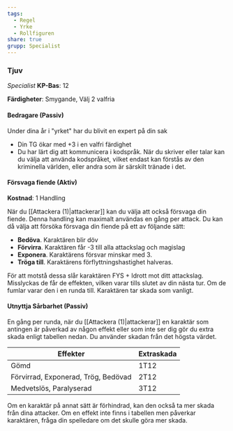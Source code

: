 ```yaml
---
tags:
  - Regel
  - Yrke
  - Rollfiguren
share: true
grupp: Specialist
---
```

### Tjuv
*Specialist*
**KP-Bas**: 12

**Färdigheter**: Smygande, Välj 2 valfria

#### Bedragare (Passiv)
Under dina år i "yrket" har du blivit en expert på din sak
- Din TG ökar med +3 i en valfri färdighet
- Du har lärt dig att kommunicera i kodspråk. När du skriver eller talar kan du välja att använda kodspråket, vilket endast kan förstås av den kriminella världen, eller andra som är särskilt tränade i det.

#### Försvaga fiende (Aktiv)
**Kostnad**: 1 Handling

När du [[Attackera (1)|attackerar]] kan du välja att också försvaga din fiende. Denna handling kan maximalt användas en gång per attack. Du kan då välja att försöka försvaga din fiende på ett av följande sätt:
- **Bedöva**. Karaktären blir döv
- **Förvirra**. Karaktären får -3 till alla attackslag och magislag
- **Exponera**. Karaktärens försvar minskar med 3.
- **Tröga till**. Karaktärens förflyttningshastighet halveras. 

För att motstå dessa slår karaktären FYS + Idrott mot ditt attackslag. Misslyckas de får de effekten, vilken varar tills slutet av din nästa tur. Om de fumlar varar den i en runda till. Karaktären tar skada som vanligt.

#### Utnyttja Sårbarhet (Passiv)
En gång per runda, när du [[Attackera (1)|attackerar]] en karaktär som antingen är påverkad av någon effekt eller som inte ser dig gör du extra skada enligt tabellen nedan. Du använder skadan från det högsta värdet.

| Effekter                            | Extraskada |
| ----------------------------------- | ---------- |
| Gömd                                | 1T12       |
| Förvirrad, Exponerad, Trög, Bedövad | 2T12       |
| Medvetslös, Paralyserad             | 3T12       |

Om en karaktär på annat sätt är förhindrad, kan den också ta mer skada från dina attacker. Om en effekt inte finns i tabellen men påverkar karaktären, fråga din spelledare om det skulle göra mer skada. 